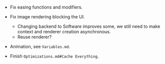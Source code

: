* Fix easing functions and modifiers.
* Fix image rendering blocking the UI.
    - Changing backend to Software improves some, we still need to make context and renderer
      creation asynchronous.
    - Reuse renderer?

* Animation, see `Variables.md`.
* Finish `Optimizations.md#Cache Everything`.